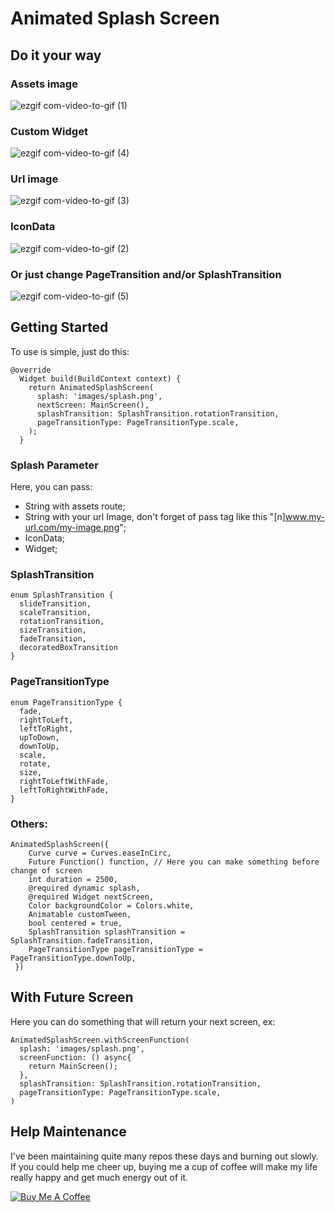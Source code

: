 # Animated Splash Screen

## Do it your way

### Assets image
![ezgif com-video-to-gif (1)](https://user-images.githubusercontent.com/22732544/83060360-b3e21000-a031-11ea-9666-834f08e43045.gif)

### Custom Widget
![ezgif com-video-to-gif (4)](https://user-images.githubusercontent.com/22732544/83060348-ad539880-a031-11ea-875b-7a5d055e7659.gif)

### Url image
![ezgif com-video-to-gif (3)](https://user-images.githubusercontent.com/22732544/83060353-af1d5c00-a031-11ea-8ba1-3361057610d7.gif)

### IconData
![ezgif com-video-to-gif (2)](https://user-images.githubusercontent.com/22732544/83060355-b2184c80-a031-11ea-8ae2-d274b957eae5.gif)

### Or just change PageTransition and/or SplashTransition
![ezgif com-video-to-gif (5)](https://user-images.githubusercontent.com/22732544/83060336-a75db780-a031-11ea-99d3-856fa9326b28.gif)

## Getting Started
To use is simple, just do this:

    @override
      Widget build(BuildContext context) {
        return AnimatedSplashScreen(
          splash: 'images/splash.png',
          nextScreen: MainScreen(),
          splashTransition: SplashTransition.rotationTransition,
          pageTransitionType: PageTransitionType.scale,
        );
      }
      
### Splash Parameter
Here, you can pass:
* String with assets route;
* String with your url Image, don't forget of pass tag like this "[n]www.my-url.com/my-image.png";
* IconData;
* Widget;

### SplashTransition
    enum SplashTransition {
      slideTransition,
      scaleTransition,
      rotationTransition,
      sizeTransition,
      fadeTransition,
      decoratedBoxTransition
    }

### PageTransitionType
    enum PageTransitionType {
      fade,
      rightToLeft,
      leftToRight,
      upToDown,
      downToUp,
      scale,
      rotate,
      size,
      rightToLeftWithFade,
      leftToRightWithFade,
    }
    
### Others:
    AnimatedSplashScreen({
        Curve curve = Curves.easeInCirc,
        Future Function() function, // Here you can make something before change of screen
        int duration = 2500,
        @required dynamic splash,
        @required Widget nextScreen,
        Color backgroundColor = Colors.white,
        Animatable customTween,
        bool centered = true,
        SplashTransition splashTransition = SplashTransition.fadeTransition,
        PageTransitionType pageTransitionType = PageTransitionType.downToUp,
     })
     
## With Future Screen
Here you can do something that will return your next screen, ex:

    AnimatedSplashScreen.withScreenFunction(
      splash: 'images/splash.png',
      screenFunction: () async{
        return MainScreen();
      },
      splashTransition: SplashTransition.rotationTransition,
      pageTransitionType: PageTransitionType.scale,
    )
    
## Help Maintenance

I've been maintaining quite many repos these days and burning out slowly. If you could help me cheer up, buying me a cup of coffee will make my life really happy and get much energy out of it.

<a href="https://www.buymeacoffee.com/RtrHv1C" target="_blank"><img src="https://www.buymeacoffee.com/assets/img/custom_images/purple_img.png" alt="Buy Me A Coffee" style="height: auto !important;width: auto !important;" ></a>